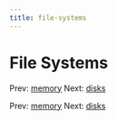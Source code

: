 ```yaml
---
title: file-systems
---
```




# File Systems

Prev: [memory](memory.md) Next:
[disks](disks.md)

Prev: [memory](memory.md) Next:
[disks](disks.md)
